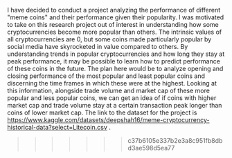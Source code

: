 
I have decided to conduct a project analyzing the performance of different "meme coins" and their performance given their popularity. I was motivated to take on this research project out of interest in understanding how some cryptocurrencies become more popular than others. The intrinsic values of all cryptocurrencies are 0, but some coins made particularly popular by social media have skyrocketed in value compared to others. By understanding trends in popular cryptocurrencies and how long they stay at peak performance, it may be possible to learn how to predict performance of these coins in the future. The plan here would be to analyze opening and closing performance of the most popular and least popular coins and discerning the time frames in which these were at the highest. Looking at this information, alongside trade volume and market cap of these more popular and less popular coins, we can get an idea of if coins with higher market cap and trade volume stay at a certain transaction peak longer than coins of lower market cap. The link to the dataset for the project is https://www.kaggle.com/datasets/deepshah16/meme-cryptocurrency-historical-data?select=Litecoin.csv .
>>>>>>> c37b6105e337b2e3a8c951fb8dbd3ae598d5ea77
